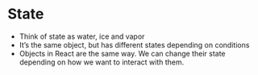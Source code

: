 # State
- Think of state as water, ice and vapor
- It’s the same object, but has different states depending on conditions
- Objects in React are the same way. We can change their state depending on how we want to interact with them.